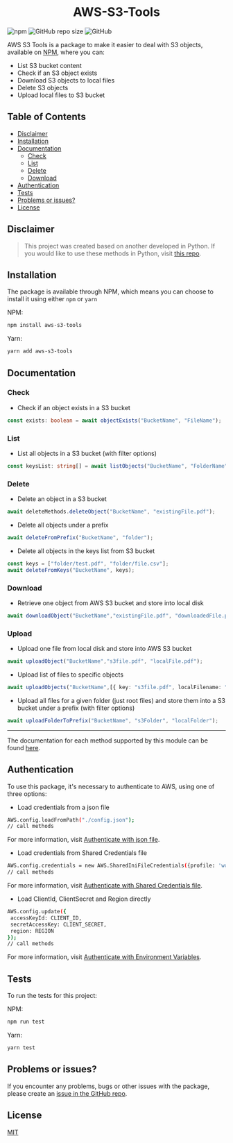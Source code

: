 <h1 align='center'>
  AWS-S3-Tools
</h1>

![npm](https://img.shields.io/npm/v/aws-s3-tools?color=brightgreen)
![GitHub repo size](https://img.shields.io/github/repo-size/PedroS11/riot-valorant-api)
![GitHub](https://img.shields.io/github/license/PedroS11/riot-valorant-api)

AWS S3 Tools is a package to make it easier to deal with S3 objects, available on [NPM](https://www.npmjs.com/package/aws-s3-tools),  where you can:
                                                                         
 - List S3 bucket content
 - Check if an S3 object exists
 - Download S3 objects to local files
 - Delete S3 objects
 - Upload local files to S3 bucket
 
 ## Table of Contents
 
 - [Disclaimer](#disclaimer)
 - [Installation](#installation)
 - [Documentation](#documentation)
   * [Check](#check)
   * [List](#list)
   * [Delete](#delete)
   * [Download](#download)
 - [Authentication](#authentication)
 - [Tests](#tests)
 - [Problems or issues?](#problems-or-issues-)
 - [License](#license)

## Disclaimer
 > This project was created based on another developed in Python. If you would like to use these methods
 in Python, visit [this repo](https://github.com/FerrariDG/aws-s3-tools).

## Installation
 The package is available through NPM, which means you can choose to install it using either `npm` or `yarn`
 
 NPM:
 ```sh
 npm install aws-s3-tools
 ```
 
 Yarn:
 ```sh
 yarn add aws-s3-tools
 ```
## Documentation

### Check

- Check if an object exists in a S3 bucket

 ```typescript
const exists: boolean = await objectExists("BucketName", "FileName");
 ```

### List

- List all objects in a S3 bucket (with filter options)

 ```typescript
const keysList: string[] = await listObjects("BucketName", "FolderName");
 ```

### Delete

- Delete an object in a S3 bucket
 ```typescript
await deleteMethods.deleteObject("BucketName", "existingFile.pdf");
```
- Delete all objects under a prefix

 ```typescript
await deleteFromPrefix("BucketName", "folder");
 ```

- Delete all objects in the keys list from S3 bucket
 
 ```typescript
const keys = ["folder/test.pdf", "folder/file.csv"];
await deleteFromKeys("BucketName", keys);
 ```

### Download

- Retrieve one object from AWS S3 bucket and store into local disk

 ```typescript
await downloadObject("BucketName","existingFile.pdf", "downloadedFile.pdf");
 ```
 
 ### Upload
 
- Upload one file from local disk and store into AWS S3 bucket

```typescript
await uploadObject("BucketName","s3file.pdf", "localFile.pdf");
  ```
  
- Upload list of files to specific objects

```typescript
await uploadObjects("BucketName",[{ key: "s3file.pdf", localFilename: "localFile.pdf" }]);
```

- Upload all files for a given folder (just root files) and store them into a S3 bucket under a prefix  (with filter options)

```typescript
await uploadFolderToPrefix("BucketName", "s3Folder", "localFolder");
```
---

The documentation for each method supported by this module can be found [here](https://pedros11.github.io/aws-s3-tools/modules.html).


## Authentication

To use this package, it's necessary to authenticate to AWS, using one of three options:
- Load credentials from a json file

 ```sh
 AWS.config.loadFromPath("./config.json");
 // call methods
 ```
 
 For more information, visit [Authenticate with json file](https://docs.aws.amazon.com/sdk-for-javascript/v2/developer-guide/loading-node-credentials-json-file.html).
 - Load credentials from Shared Credentials file
 
  ```sh
  AWS.config.credentials = new AWS.SharedIniFileCredentials({profile: 'work-account'});
  // call methods
  ```
For more information, visit [Authenticate with Shared Credentials file](https://docs.aws.amazon.com/sdk-for-javascript/v2/developer-guide/loading-node-credentials-shared.html).

 - Load ClientId, ClientSecret and Region directly 
  ```sh
 AWS.config.update({
   accessKeyId: CLIENT_ID,
   secretAccessKey: CLIENT_SECRET,
   region: REGION
 });
 // call methods
  ```
  For more information, visit [Authenticate with Environment Variables](https://docs.aws.amazon.com/sdk-for-javascript/v2/developer-guide/loading-node-credentials-environment.html).

## Tests

To run the tests for this project:

 NPM:
 ```sh
 npm run test
 ```
 
 Yarn:
 ```sh
 yarn test
 ```
 
 ## Problems or issues?
 
 If you encounter any problems, bugs or other issues with the package, please create an [issue in the GitHub repo](https://github.com/PedroS11/aws-s3-tools/issues). 

## License 

[MIT](https://github.com/PedroS11/aws-s3-tools/blob/main/LICENSE.md)
